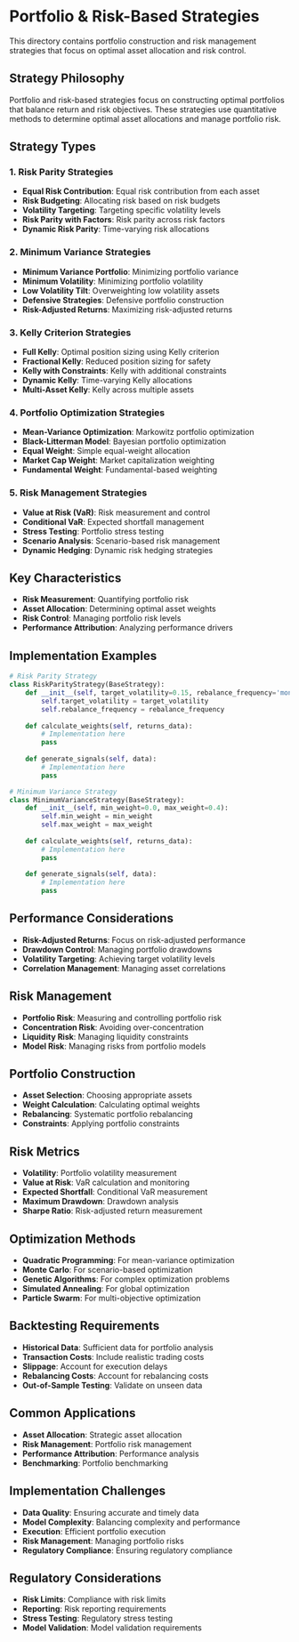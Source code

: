 # Portfolio & Risk-Based Strategies

This directory contains portfolio construction and risk management strategies that focus on optimal asset allocation and risk control.

## Strategy Philosophy

Portfolio and risk-based strategies focus on constructing optimal portfolios that balance return and risk objectives. These strategies use quantitative methods to determine optimal asset allocations and manage portfolio risk.

## Strategy Types

### 1. **Risk Parity Strategies**
- **Equal Risk Contribution**: Equal risk contribution from each asset
- **Risk Budgeting**: Allocating risk based on risk budgets
- **Volatility Targeting**: Targeting specific volatility levels
- **Risk Parity with Factors**: Risk parity across risk factors
- **Dynamic Risk Parity**: Time-varying risk allocations

### 2. **Minimum Variance Strategies**
- **Minimum Variance Portfolio**: Minimizing portfolio variance
- **Minimum Volatility**: Minimizing portfolio volatility
- **Low Volatility Tilt**: Overweighting low volatility assets
- **Defensive Strategies**: Defensive portfolio construction
- **Risk-Adjusted Returns**: Maximizing risk-adjusted returns

### 3. **Kelly Criterion Strategies**
- **Full Kelly**: Optimal position sizing using Kelly criterion
- **Fractional Kelly**: Reduced position sizing for safety
- **Kelly with Constraints**: Kelly with additional constraints
- **Dynamic Kelly**: Time-varying Kelly allocations
- **Multi-Asset Kelly**: Kelly across multiple assets

### 4. **Portfolio Optimization Strategies**
- **Mean-Variance Optimization**: Markowitz portfolio optimization
- **Black-Litterman Model**: Bayesian portfolio optimization
- **Equal Weight**: Simple equal-weight allocation
- **Market Cap Weight**: Market capitalization weighting
- **Fundamental Weight**: Fundamental-based weighting

### 5. **Risk Management Strategies**
- **Value at Risk (VaR)**: Risk measurement and control
- **Conditional VaR**: Expected shortfall management
- **Stress Testing**: Portfolio stress testing
- **Scenario Analysis**: Scenario-based risk management
- **Dynamic Hedging**: Dynamic risk hedging strategies

## Key Characteristics

- **Risk Measurement**: Quantifying portfolio risk
- **Asset Allocation**: Determining optimal asset weights
- **Risk Control**: Managing portfolio risk levels
- **Performance Attribution**: Analyzing performance drivers

## Implementation Examples

```python
# Risk Parity Strategy
class RiskParityStrategy(BaseStrategy):
    def __init__(self, target_volatility=0.15, rebalance_frequency='monthly'):
        self.target_volatility = target_volatility
        self.rebalance_frequency = rebalance_frequency
    
    def calculate_weights(self, returns_data):
        # Implementation here
        pass
    
    def generate_signals(self, data):
        # Implementation here
        pass

# Minimum Variance Strategy
class MinimumVarianceStrategy(BaseStrategy):
    def __init__(self, min_weight=0.0, max_weight=0.4):
        self.min_weight = min_weight
        self.max_weight = max_weight
    
    def calculate_weights(self, returns_data):
        # Implementation here
        pass
    
    def generate_signals(self, data):
        # Implementation here
        pass
```

## Performance Considerations

- **Risk-Adjusted Returns**: Focus on risk-adjusted performance
- **Drawdown Control**: Managing portfolio drawdowns
- **Volatility Targeting**: Achieving target volatility levels
- **Correlation Management**: Managing asset correlations

## Risk Management

- **Portfolio Risk**: Measuring and controlling portfolio risk
- **Concentration Risk**: Avoiding over-concentration
- **Liquidity Risk**: Managing liquidity constraints
- **Model Risk**: Managing risks from portfolio models

## Portfolio Construction

- **Asset Selection**: Choosing appropriate assets
- **Weight Calculation**: Calculating optimal weights
- **Rebalancing**: Systematic portfolio rebalancing
- **Constraints**: Applying portfolio constraints

## Risk Metrics

- **Volatility**: Portfolio volatility measurement
- **Value at Risk**: VaR calculation and monitoring
- **Expected Shortfall**: Conditional VaR measurement
- **Maximum Drawdown**: Drawdown analysis
- **Sharpe Ratio**: Risk-adjusted return measurement

## Optimization Methods

- **Quadratic Programming**: For mean-variance optimization
- **Monte Carlo**: For scenario-based optimization
- **Genetic Algorithms**: For complex optimization problems
- **Simulated Annealing**: For global optimization
- **Particle Swarm**: For multi-objective optimization

## Backtesting Requirements

- **Historical Data**: Sufficient data for portfolio analysis
- **Transaction Costs**: Include realistic trading costs
- **Slippage**: Account for execution delays
- **Rebalancing Costs**: Account for rebalancing costs
- **Out-of-Sample Testing**: Validate on unseen data

## Common Applications

- **Asset Allocation**: Strategic asset allocation
- **Risk Management**: Portfolio risk management
- **Performance Attribution**: Performance analysis
- **Benchmarking**: Portfolio benchmarking

## Implementation Challenges

- **Data Quality**: Ensuring accurate and timely data
- **Model Complexity**: Balancing complexity and performance
- **Execution**: Efficient portfolio execution
- **Risk Management**: Managing portfolio risks
- **Regulatory Compliance**: Ensuring regulatory compliance

## Regulatory Considerations

- **Risk Limits**: Compliance with risk limits
- **Reporting**: Risk reporting requirements
- **Stress Testing**: Regulatory stress testing
- **Model Validation**: Model validation requirements
